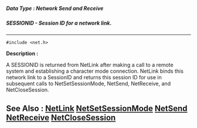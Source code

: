 ##### Data Type : Network Send and Receive
##### SESSIONID - Session ID for a network link.
---
```
#include <net.h>
```
**Description :**

A SESSIONID is returned from NetLink after making a call to a remote system and 
establishing a character mode connection.  NetLink binds this network link to a 
SessionID and returns this session ID for use in subsequent calls to 
NetSetSessionMode, NetSend, NetReceive, and NetCloseSession.

**See Also :**
[NetLink](/reference/Func/NetLink)
[NetSetSessionMode](/reference/Func/NetSetSessionMode)
[NetSend](/reference/Func/NetSend)
[NetReceive](/reference/Func/NetReceive)
[NetCloseSession](/reference/Func/NetCloseSession)
---
